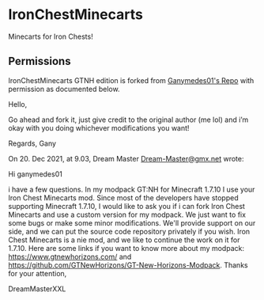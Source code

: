 IronChestMinecarts
==================

Minecarts for Iron Chests!

## Permissions

IronChestMinecarts GTNH edition is forked from [Ganymedes01's Repo](https://github.com/ganymedes01/IronChestMinecarts) with permission as documented below.

Hello,

Go ahead and fork it, just give credit to the original author (me lol) and i’m okay with you doing whichever modifications you want!

Regards,
Gany

On 20. Dec 2021, at 9.03, Dream Master <Dream-Master@gmx.net> wrote:

Hi ganymedes01
 
i have a few questions. In my modpack GT:NH for Minecraft 1.7.10 I use your Iron Chest Minecarts mod.
Since most of the developers have stopped supporting Minecraft 1.7.10, I would like to ask you if i can fork Iron Chest Minecarts and use a custom version for my modpack.
We just want to fix some bugs or make some minor modifications. We'll provide support on our side, and we can put the source code repository privately if you wish.
Iron Chest Minecarts is a nie mod, and we like to continue the work on it for 1.7.10.
Here are some links if you want to know more about my modpack: https://www.gtnewhorizons.com/ and https://github.com/GTNewHorizons/GT-New-Horizons-Modpack.
Thanks for your attention,
 
DreamMasterXXL
